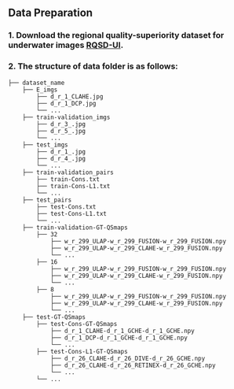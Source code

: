 ## Data Preparation
### 1. Download the regional quality-superiority dataset for underwater images [RQSD-UI](https://drive.google.com/drive/folders/1gA3Ic7yOSbHd3w214-AgMI9UleAt4bRM?usp=sharing).

### 2. The structure of data folder is as follows:
```
├── dataset_name
    ├── E_imgs
        ├── d_r_1_CLAHE.jpg
        ├── d_r_1_DCP.jpg
        └── ...
    ├── train-validation_imgs
        ├── d_r_3_.jpg
        ├── d_r_5_.jpg
        └── ...
    ├── test_imgs
        ├── d_r_1_.jpg
        ├── d_r_4_.jpg
        └── ...
    ├── train-validation_pairs
        ├── train-Cons.txt
        ├── train-Cons-L1.txt
        └── ...
    ├── test_pairs
        ├── test-Cons.txt
        ├── test-Cons-L1.txt
        └── ...
    ├── train-validation-GT-QSmaps
        ├── 32
            ├── w_r_299_ULAP-w_r_299_FUSION-w_r_299_FUSION.npy
            ├── w_r_299_ULAP-w_r_299_CLAHE-w_r_299_FUSION.npy
            └── ...
        ├── 16
            ├── w_r_299_ULAP-w_r_299_FUSION-w_r_299_FUSION.npy
            ├── w_r_299_ULAP-w_r_299_CLAHE-w_r_299_FUSION.npy
            └── ...
        ├── 8
            ├── w_r_299_ULAP-w_r_299_FUSION-w_r_299_FUSION.npy
            ├── w_r_299_ULAP-w_r_299_CLAHE-w_r_299_FUSION.npy
            └── ...    
    ├── test-GT-QSmaps
        ├── test-Cons-GT-QSmaps
            ├── d_r_1_CLAHE-d_r_1_GCHE-d_r_1_GCHE.npy
            ├── d_r_1_DCP-d_r_1_GCHE-d_r_1_GCHE.npy
            └── ...
        ├── test-Cons-L1-GT-QSmaps
            ├── d_r_26_CLAHE-d_r_26_DIVE-d_r_26_GCHE.npy
            ├── d_r_26_CLAHE-d_r_26_RETINEX-d_r_26_GCHE.npy
            └── ...
        └── ...

```


